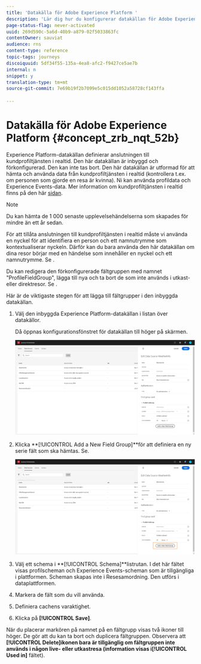 ```yaml
---
title: 'Datakälla för Adobe Experience Platform '
description: 'Lär dig hur du konfigurerar datakällan för Adobe Experience Platform '
page-status-flag: never-activated
uuid: 269d590c-5a6d-40b9-a879-02f5033863fc
contentOwner: sauviat
audience: rns
content-type: reference
topic-tags: journeys
discoiquuid: 5df34f55-135a-4ea8-afc2-f9427ce5ae7b
internal: n
snippet: y
translation-type: tm+mt
source-git-commit: 7e69b19f2b7099e5c015dd1052a58728cf143ffa

---
```



# Datakälla för Adobe Experience Platform {#concept_zrb_nqt_52b}

Experience Platform-datakällan definierar anslutningen till kundprofiltjänsten i realtid. Den här datakällan är inbyggd och förkonfigurerad. Den kan inte tas bort. Den här datakällan är utformad för att hämta och använda data från kundprofiltjänsten i realtid (kontrollera t.ex. om personen som gjorde en resa är kvinna). Ni kan använda profildata och Experience Events-data. Mer information om kundprofiltjänsten i realtid finns på den här [sidan](https://www.adobe.io/apis/cloudplatform/dataservices/profile-identity-segmentation/profile-identity-segmentation-services.html#!api-specification/markdown/narrative/technical_overview/unified_profile_architectural_overview/unified_profile_architectural_overview.md).

>[!NOTE]
>
>Du kan hämta de 1 000 senaste upplevelsehändelserna som skapades för mindre än ett år sedan.

För att tillåta anslutningen till kundprofiltjänsten i realtid måste vi använda en nyckel för att identifiera en person och ett namnutrymme som kontextualiserar nyckeln. Därför kan du bara använda den här datakällan om dina resor börjar med en händelse som innehåller en nyckel och ett namnutrymme. Se [](../building-journeys/journey.md).

Du kan redigera den förkonfigurerade fältgruppen med namnet &quot;ProfileFieldGroup&quot;, lägga till nya och ta bort de som inte används i utkast- eller direktresor. Se [](../datasource/field-groups.md).

Här är de viktigaste stegen för att lägga till fältgrupper i den inbyggda datakällan.

1. Välj den inbyggda Experience Platform-datakällan i listan över datakällor.

   Då öppnas konfigurationsfönstret för datakällan till höger på skärmen.

   ![](../assets/journey23.png)

1. Klicka **[!UICONTROL Add a New Field Group]**för att definiera en ny serie fält som ska hämtas. Se[](../datasource/field-groups.md).

   ![](../assets/journey24.png)

1. Välj ett schema i **[!UICONTROL Schema]**listrutan. I det här fältet visas profilscheman och Experience Events-scheman som är tillgängliga i plattformen. Scheman skapas inte i Resesamordning. Den utförs i dataplattformen.
1. Markera de fält som du vill använda.
1. Definiera cachens varaktighet.
1. Klicka på **[!UICONTROL Save]**.

När du placerar markören på namnet på en fältgrupp visas två ikoner till höger. De gör att du kan ta bort och duplicera fältgruppen. Observera att **[!UICONTROL Delete]**ikonen bara är tillgänglig om fältgruppen inte används i någon live- eller utkastresa (information visas i**[!UICONTROL Used in]** fältet).
